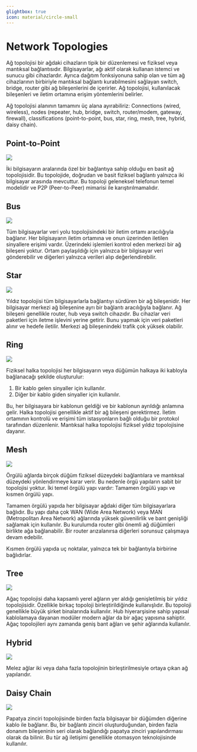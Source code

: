 ```yaml
---
glightbox: true
icon: material/circle-small
---
```


# Network Topologies

Ağ topolojisi bir ağdaki cihazların tipik bir düzenlemesi ve fiziksel veya mantıksal bağlantısıdır. Bilgisayarlar, ağı aktif olarak kullanan istemci ve sunucu gibi cihazlardır. Ayrıca dağıtım fonksiyonuna sahip olan ve tüm ağ cihazlarının birbiriyle mantıksal bağlantı kurabilmesini sağlayan switch, bridge, router gibi ağ bileşenlerini de içerirler. Ağ topolojisi, kullanılacak bileşenleri ve iletim ortamına erişim yöntemlerini belirler.

Ağ topolojisi alanının tamamını üç alana ayırabiliriz: Connections (wired, wireless), nodes (repeater, hub, bridge, switch, router/modem, gateway, firewall), classifications (point-to-point, bus, star, ring, mesh, tree, hybrid, daisy chain).

## Point-to-Point

![](../assets/images/topo-p2p.png)

İki bilgisayarın aralarında özel bir bağlantıya sahip olduğu en basit ağ topolojisidir. Bu topolojide, doğrudan ve basit fiziksel bağlantı yalnızca iki bilgisayar arasında mevcuttur. Bu topoloji geleneksel telefonun temel modelidir ve P2P (Peer-to-Peer) mimarisi ile karıştırılmamalıdır.

## Bus

![](../assets/images/topo-bus.png)

Tüm bilgisayarlar veri yolu topolojisindeki bir iletim ortamı aracılığıyla bağlanır. Her bilgisayarın iletim ortamına ve onun üzerinden iletilen sinyallere erişimi vardır. Üzerindeki işlemleri kontrol eden merkezi bir ağ bileşeni yoktur. Ortam paylaşıldığı için yalnızca bir bilgisayar veri gönderebilir ve diğerleri yalnızca verileri alıp değerlendirebilir.

## Star

![](../assets/images/topo-star.png)

Yıldız topolojisi tüm bilgisayarlarla bağlantıyı sürdüren bir ağ bileşenidir. Her bilgisayar merkezi ağ bileşenine ayrı bir bağlantı aracılığıyla bağlanır. Ağ bileşeni genellikle router, hub veya switch cihazıdır. Bu cihazlar veri paketleri için iletme işlevini yerine getirir. Bunu yapmak için veri paketleri alınır ve hedefe iletilir. Merkezi ağ bileşenindeki trafik çok yüksek olabilir.

## Ring

![](../assets/images/topo-ring.png)

Fiziksel halka topolojisi her bilgisayarın veya düğümün halkaya iki kabloyla bağlanacağı şekilde oluşturulur:

1. Bir kablo gelen sinyaller için kullanılır.
2. Diğer bir kablo giden sinyaller için kullanılır.

Bu, her bilgisayara bir kablonun geldiği ve bir kablonun ayrıldığı anlamına gelir. Halka topolojisi genellikle aktif bir ağ bileşeni gerektirmez. İletim ortamının kontrolü ve erişimi tüm istasyonların bağlı olduğu bir protokol tarafından düzenlenir. Mantıksal halka topolojisi fiziksel yıldız topolojisine dayanır.

## Mesh

![](../assets/images/topo-mesh.png)

Örgülü ağlarda birçok düğüm fiziksel düzeydeki bağlantılara ve mantıksal düzeydeki yönlendirmeye karar verir. Bu nedenle örgü yapıların sabit bir topolojisi yoktur. İki temel örgülü yapı vardır: Tamamen örgülü yapı ve kısmen örgülü yapı.

Tamamen örgülü yapıda her bilgisayar ağdaki diğer tüm bilgisayarlara bağlıdır. Bu yapı daha çok WAN (Wide Area Network) veya MAN (Metropolitan Area Network) ağlarında yüksek güvenilirlik ve bant genişliği sağlamak için kullanılır. Bu kurulumda router gibi önemli ağ düğümleri birlikte ağa bağlanabilir. Bir router arızalanırsa diğerleri sorunsuz çalışmaya devam edebilir.

Kısmen örgülü yapıda uç noktalar, yalnızca tek bir bağlantıyla birbirine bağlıdırlar.

## Tree

![](../assets/images/topo-tree.png)

Ağaç topolojisi daha kapsamlı yerel ağların yer aldığı genişletilmiş bir yıldız topolojisidir. Özellikle birkaç topoloji birleştirildiğinde kullanışlıdır. Bu topoloji genellikle büyük şirket binalarında kullanılır. Hub hiyerarşisine sahip yapısal kablolamaya dayanan modüler modern ağlar da bir ağaç yapısına sahiptir. Ağaç topolojileri aynı zamanda geniş bant ağları ve şehir ağlarında kullanılır.

## Hybrid

![](../assets/images/topo-hybrid.png)

Melez ağlar iki veya daha fazla topolojinin birleştirilmesiyle ortaya çıkan ağ yapılarıdır.

## Daisy Chain

![](../assets/images/topo-daisy-chain.png)

Papatya zinciri topolojisinde birden fazla bilgisayar bir düğümden diğerine kablo ile bağlanır. Bu, bir bağlantı zinciri oluşturduğundan, birden fazla donanım bileşeninin seri olarak bağlandığı papatya zinciri yapılandırması olarak da bilinir. Bu tür ağ iletişimi genellikle otomasyon teknolojisinde kullanılır.
